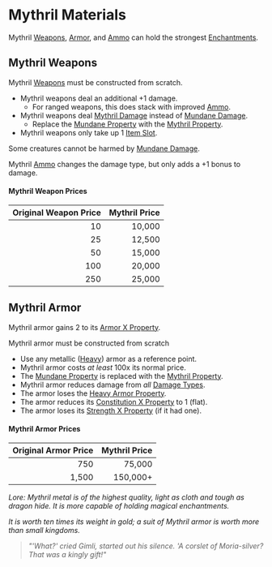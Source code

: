 # Mythril Materials
Mythril [Weapons](../Weapons.md), [Armor](../Armor.md), and [Ammo](../Individual%20Item%20Cards/Weapons/Weapon%20Properties/Ammo%20Property.md) can hold the strongest [Enchantments](../../../Magic/Enchanting/Enchanting.md).
## Mythril Weapons
Mythril [Weapons](../Weapons.md) must be constructed from scratch.

- Mythril weapons deal an additional +1 damage.
	- For ranged weapons, this does stack with improved [Ammo](../Individual%20Item%20Cards/Weapons/Weapon%20Properties/Ammo%20Property.md).
- Mythril weapons deal [Mythril Damage](../../../Damage%20Types/Mythril%20Damage.md) instead of [Mundane Damage](../../../Damage%20Types/Mundane%20Damage.md).
	- Replace the [Mundane Property](Mundane%20Property.md) with the [Mythril Property](Mythril%20Property.md).
- Mythril weapons only take up 1 [Item Slot](../../../Player%20Characters/Derived%20Statistics/Item%20Slots.md).

Some creatures cannot be harmed by [Mundane Damage](../../../Damage%20Types/Mundane%20Damage.md).

Mythril [Ammo](../Individual%20Item%20Cards/Weapons/Weapon%20Properties/Ammo%20Property.md) changes the damage type, but only adds a +1 bonus to damage.
#### Mythril Weapon Prices

| Original Weapon Price | Mythril Price |
| --------------------: | ------------: |
|                    10 |        10,000 |
|                    25 |        12,500 |
|                    50 |        15,000 |
|                   100 |        20,000 |
|                   250 |        25,000 |
## Mythril Armor
Mythril armor gains 2 to its [Armor X Property](../Individual%20Item%20Cards/Armors/Armor%20Properties/Armor%20X%20Property.md).

Mythril armor must be constructed from scratch
- Use any metallic ([Heavy](../Individual%20Item%20Cards/Armors/Armor%20Properties/Heavy%20Armor%20Property.md)) armor as a reference point.
- Mythril armor costs *at least* 100x its normal price.
- The [Mundane Property](Mundane%20Property.md) is replaced with the [Mythril Property](Mythril%20Property.md).
- Mythril armor reduces damage from *all* [Damage Types](../../../Damage%20Types/!Damage%20Types.md).
- The armor loses the [Heavy Armor Property](../Individual%20Item%20Cards/Armors/Armor%20Properties/Heavy%20Armor%20Property.md).
- The armor reduces its [Constitution X Property](../Individual%20Item%20Cards/Armors/Armor%20Properties/Constitution%20X%20Property.md) to 1 (flat).
- The armor loses its [Strength X Property](../Individual%20Item%20Cards/Armors/Armor%20Properties/Strength%20X%20Property.md) (if it had one).
#### Mythril Armor Prices

| Original Armor Price | Mythril Price |
| -------------------: | ------------: |
|                  750 |        75,000 |
|                1,500 |      150,000+ |


*Lore:*
*Mythril metal is of the highest quality, light as cloth and tough as dragon hide. It is more capable of holding magical enchantments.* 

*It is worth ten times its weight in gold; a suit of Mythril armor is worth more than small kingdoms.*
> *"'What?' cried Gimli, started out his silence. 'A corslet of Moria-silver? That was a kingly gift!"*